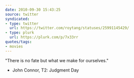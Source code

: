 ```yaml
---
date: 2010-09-30 15:43:25
source: twitter
syndicated:
- type: twitter
  url: https://twitter.com/roytang/statuses/25991145429/
- type: plurk
  url: https://plurk.com/p/7x33rr
quotes/tags:
- movies
---
```


"There is no fate but what we make for ourselves."

- John Connor, T2: Judgment Day